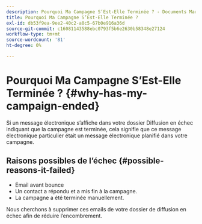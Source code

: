 ```yaml
---
description: Pourquoi Ma Campagne S’Est-Elle Terminée ? - Documents Marketo - Documentation du produit
title: Pourquoi Ma Campagne S’Est-Elle Terminée ?
exl-id: db53f9ea-9ee2-40c2-a0c5-67b0e916a36d
source-git-commit: c16081143588ebc0793f5b6e2630b58348e27124
workflow-type: tm+mt
source-wordcount: '81'
ht-degree: 0%

---
```


# Pourquoi Ma Campagne S’Est-Elle Terminée ? {#why-has-my-campaign-ended}

Si un message électronique s’affiche dans votre dossier Diffusion en échec indiquant que la campagne est terminée, cela signifie que ce message électronique particulier était un message électronique planifié dans votre campagne.

## Raisons possibles de l’échec {#possible-reasons-it-failed}

* Email avant bounce
* Un contact a répondu et a mis fin à la campagne.
* La campagne a été terminée manuellement.

Nous cherchons à supprimer ces emails de votre dossier de diffusion en échec afin de réduire l’encombrement.
